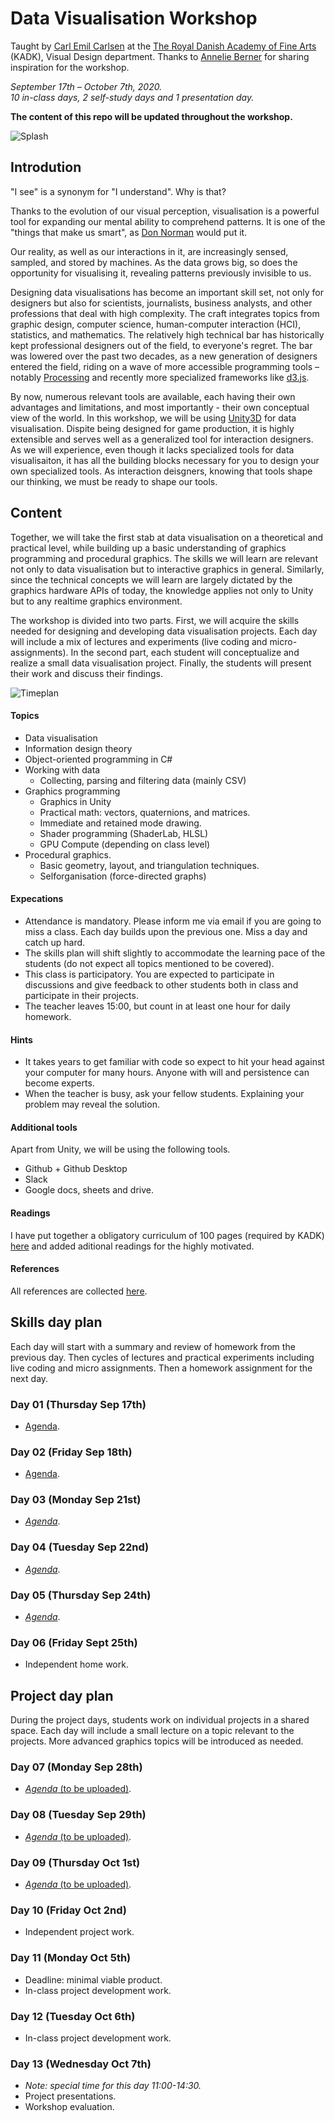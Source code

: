 # Data Visualisation Workshop

Taught by [Carl Emil Carlsen](http://cec.dk) at the [The Royal Danish Academy of Fine Arts](https://kadk.dk/en/programme/visuelt-design) (KADK), Visual Design department. Thanks to [Annelie Berner](http://www.annelieberner.com) for sharing inspiration for the workshop.

*September 17th – October 7th, 2020.*  
*10 in-class days, 2 self-study days and 1 presentation day.*

**The content of this repo will be updated throughout the workshop.**


<div style="page-break-after: always;"></div>

![Splash](Assets/Splash.png)

## Introdution

"I see" is a synonym for "I understand". Why is that?

Thanks to the evolution of our visual perception, visualisation is a powerful tool for expanding our mental ability to comprehend patterns. It is one of the "things that make us smart", as [Don Norman](https://www.amazon.com/dp/B00QFJHP94/ref=cm_sw_em_r_mt_dp_L8bmFbKVQ9SEM ) would put it.

Our reality, as well as our interactions in it, are increasingly sensed, sampled, and stored by machines. As the data grows big, so does the opportunity for visualising it, revealing patterns previously invisible to us.

Designing data visualisations has become an important skill set, not only for designers but also for scientists, journalists, business analysts, and other professions that deal with high complexity. The craft integrates topics from graphic design, computer science, human-computer interaction (HCI), statistics, and mathematics. The relatively high technical bar has historically kept professional designers out of the field, to everyone's regret. The bar was lowered over the past two decades, as a new generation of designers entered the field, riding on a wave of more accessible programming tools – notably [Processing](https://processing.org/) and recently more specialized frameworks like [d3.js](https://d3js.org).

By now, numerous relevant tools are available, each having their own advantages and limitations, and most importantly - their own conceptual view of the world. In this workshop, we will be using [Unity3D](https://unity.com) for data visualisation. Dispite being designed for game production, it is highly extensible and serves well as a generalized tool for interaction designers. As we will experience, even though it lacks specialized tools for data visualisaiton, it has all the building blocks necessary for you to design your own specialized tools. As interaction deisgners, knowing that tools shape our thinking, we must be ready to shape our tools.


## Content

Together, we will take the first stab at data visualisation on a theoretical and practical level, while building up a basic understanding of graphics programming and procedural graphics. The skills we will learn are relevant not only to data visualisation but to interactive graphics in general. Similarly, since the technical concepts we will learn are largely dictated by the graphics hardware APIs of today, the knowledge applies not only to Unity but to any realtime graphics environment.

The workshop is divided into two parts. First, we will acquire the skills needed for designing and developing data visualisation projects. Each day will include a mix of lectures and experiments (live coding and micro-assignments). In the second part, each student will conceptualize and realize a small data visualisation project. Finally, the students will present their work and discuss their findings.

![Timeplan](Assets/Timeplan.png)


#### Topics

* Data visualisation
* Information design theory
* Object-oriented programming in C#
* Working with data
	* Collecting, parsing and filtering data (mainly CSV)
* Graphics programming
	* Graphics in Unity
	* Practical math: vectors, quaternions, and matrices.
	* Immediate and retained mode drawing.
	* Shader programming (ShaderLab, HLSL)
	* GPU Compute (depending on class level)
* Procedural graphics.
	* Basic geometry, layout, and triangulation techniques.
	* Selforganisation (force-directed graphs)


#### Expecations
* Attendance is mandatory. Please inform me via email if you are going to miss a class. Each day builds upon the previous one. Miss a day and catch up hard.
* The skills plan will shift slightly to accommodate the learning pace of the students (do not expect all topics mentioned to be covered).
* This class is participatory. You are expected to participate in discussions and give feedback to other students both in class and participate in their projects.
* The teacher leaves 15:00, but count in at least one hour for daily homework.


#### Hints
* It takes years to get familiar with code so expect to hit your head against your computer for many hours. Anyone with will and persistence can become experts.
* When the teacher is busy, ask your fellow students. Explaining your problem may reveal the solution.

#### Additional tools
Apart from Unity, we will be using the following tools.

* Github + Github Desktop
* Slack
* Google docs, sheets and drive.

#### Readings

I have put together a obligatory curriculum of 100 pages (required by KADK) [here](Readings.pdf) and added aditional readings for the highly motivated.

#### References
All references are collected [here](References.md).

<div style="page-break-after: always;"></div>


## Skills day plan

Each day will start with a summary and review of homework from the previous day. Then cycles of lectures and practical experiments including live coding and micro assignments. Then a homework assignment for the next day.

### Day 01 (Thursday Sep 17th)
* [Agenda](D01_sep_17/Readme.md).

### Day 02 (Friday Sep 18th)
* [Agenda](D02_sep_18/Readme.md).

### Day 03 (Monday Sep 21st)
* [*Agenda*](D03_sep_21/Readme.md).

### Day 04 (Tuesday Sep 22nd)
* [*Agenda*](D04_sep_22/Readme.md).

### Day 05 (Thursday Sep 24th)
* [*Agenda*](D05_sep_24/Readme.md).

### Day 06 (Friday Sept 25th)
* Independent home work.


## Project day plan
During the project days, students work on individual projects in a shared space. Each day will include a small lecture on a topic relevant to the projects. More advanced graphics topics will be introduced as needed.

### Day 07 (Monday Sep 28th)
* [*Agenda* (to be uploaded)](D07_sep_28/Readme.md).

### Day 08 (Tuesday Sep 29th)
* [*Agenda* (to be uploaded)](D08_sep_29/Readme.md).

### Day 09 (Thursday Oct 1st)
* [*Agenda* (to be uploaded)](D09_oct_01/Readme.md).

### Day 10 (Friday Oct 2nd)
* Independent project work.

### Day 11 (Monday Oct 5th)
* Deadline: minimal viable product.
* In-class project development work.

### Day 12 (Tuesday Oct 6th)
* In-class project development work.

### Day 13 (Wednesday Oct 7th)
* *Note: special time for this day 11:00-14:30.*
* Project presentations.
* Workshop evaluation.